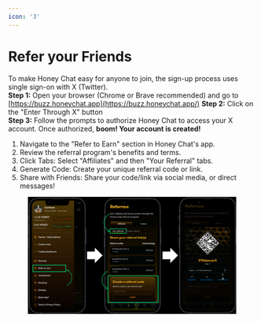 ```yaml
---
icon: '3'
---
```


# Refer your Friends

To make Honey Chat easy for anyone to join, the sign-up process uses single sign-on with X (Twitter).\
**Step 1:** Open your browser (Chrome or Brave recommended) and go to [https://buzz.honeychat.app](https://buzz.honeychat.app/) **Step 2:** Click on the "Enter Through X" button \
**Step 3:** Follow the prompts to authorize Honey Chat to access your X account. Once authorized, **boom! Your account is created!**

1. Navigate to the "Refer to Earn" section in Honey Chat's app.
2. Review the referral program's benefits and terms.
3. Click Tabs: Select "Affiliates" and then "Your Referral" tabs.
4. Generate Code: Create your unique referral code or link.
5. Share with Friends: Share your code/link via social media, or direct messages!

<figure><img src="../.gitbook/assets/Honey Chat Test (1).png" alt=""><figcaption></figcaption></figure>
